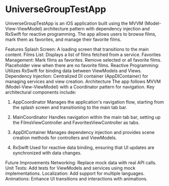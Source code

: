 # UniverseGroupTestApp
 
UniverseGroupTestApp is an iOS application built using the MVVM (Model-View-ViewModel) architecture pattern with dependency injection and RxSwift for reactive programming. The app allows users to browse films, mark them as favorites, and manage their favorite films.

Features
Splash Screen: A loading screen that transitions to the main content.
Films List: Displays a list of films fetched from a service.
Favorites Management:
Mark films as favorites.
Remove selected or all favorite films.
Placeholder view when there are no favorite films.
Reactive Programming: Utilizes RxSwift for binding data between ViewModels and Views.
Dependency Injection: Centralized DI container (AppDIContainer) for managing services and view creation.
Architecture
The app follows MVVM (Model-View-ViewModel) with a Coordinator pattern for navigation. Key architectural components include:

1. AppCoordinator
Manages the application's navigation flow, starting from the splash screen and transitioning to the main tab bar.

2. MainCoordinator
Handles navigation within the main tab bar, setting up the FilmsViewController and FavoritesViewController as tabs.

3. AppDIContainer
Manages dependency injection and provides scene creation methods for controllers and ViewModels.

4. RxSwift
Used for reactive data binding, ensuring that UI updates are synchronized with data changes.

Future Improvements
Networking: Replace mock data with real API calls.
Unit Tests: Add tests for ViewModels and services using mock implementations.
Localization: Add support for multiple languages.
Animations: Enhance UI transitions and interactions with animations.
